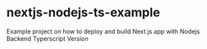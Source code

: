 # nextjs-nodejs-ts-example
Example project on how to deploy and build Next.js app with Nodejs Backend Typerscript Version
